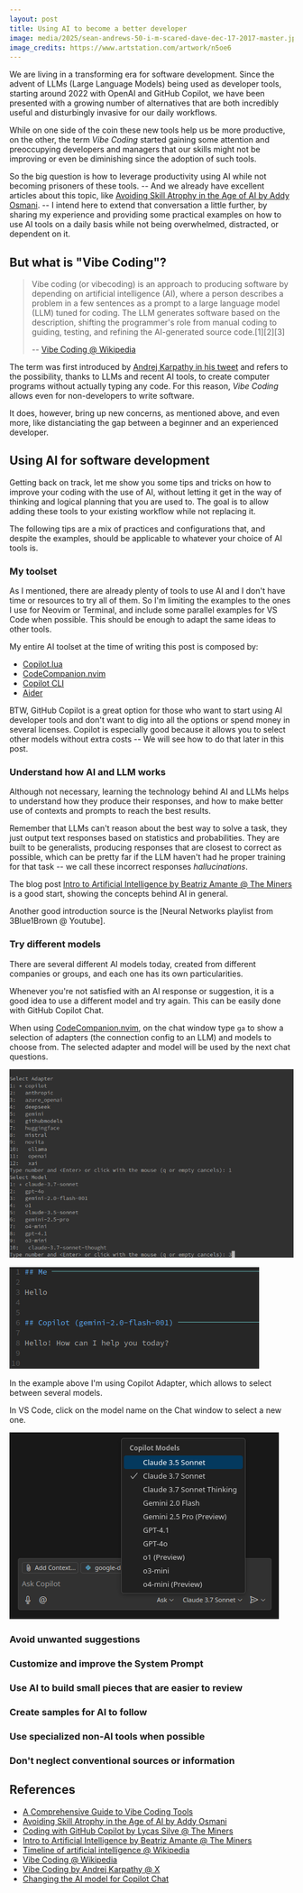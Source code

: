 ```yaml
---
layout: post
title: Using AI to become a better developer
image: media/2025/sean-andrews-50-i-m-scared-dave-dec-17-2017-master.jpg
image_credits: https://www.artstation.com/artwork/n5oe6
---
```


We are living in a transforming era for software development. Since the advent of LLMs (Large Language Models) being used as developer tools, starting around 2022 with OpenAI and GitHub Copilot, we have been presented with a growing number of alternatives that are both incredibly useful and disturbingly invasive for our daily workflows.

While on one side of the coin these new tools help us be more productive, on the other, the term _Vibe Coding_ started gaining some attention and preoccupying developers and managers that our skills might not be improving or even be diminishing since the adoption of such tools.

So the big question is how to leverage productivity using AI while not becoming prisoners of these tools. -- And we already have excellent articles about this topic, like [Avoiding Skill Atrophy in the Age of AI by Addy Osmani]. -- I intend here to extend that conversation a little further, by sharing my experience and providing some practical examples on how to use AI tools on a daily basis while not being overwhelmed, distracted, or dependent on it.

## But what is "Vibe Coding"?

>  Vibe coding (or vibecoding) is an approach to producing software by depending on artificial intelligence (AI), where a person describes a problem in a few sentences as a prompt to a large language model (LLM) tuned for coding. The LLM generates software based on the description, shifting the programmer's role from manual coding to guiding, testing, and refining the AI-generated source code.[1][2][3] 
>
> -- [Vibe Coding @ Wikipedia]

The term was first introduced by [Andrej Karpathy in his tweet][Vibe Coding by Andrej Karpathy @ X] and refers to the possibility, thanks to LLMs and recent AI tools, to create computer programs without actually typing any code. For this reason, _Vibe Coding_ allows even for non-developers to write software.

It does, however, bring up new concerns, as mentioned above, and even more, like distanciating the gap between a beginner and an experienced developer.

## Using AI for software development

Getting back on track, let me show you some tips and tricks on how to improve your coding with the use of AI, without letting it get in the way of thinking and logical planning that you are used to. The goal is to allow adding these tools to your existing workflow while not replacing it.

The following tips are a mix of practices and configurations that, and despite the examples, should be applicable to whatever your choice of AI tools is.

### My toolset

As I mentioned, there are already plenty of tools to use AI and I don't have time or resources to try all of them. So I'm limiting the examples to the ones I use for Neovim or Terminal, and include some parallel examples for VS Code when possible. This should be enough to adapt the same ideas to other tools.

My entire AI toolset at the time of writing this post is composed by:

- [Copilot.lua]
- [CodeCompanion.nvim]
- [Copilot CLI]
- [Aider]

BTW, GitHub Copilot is a great option for those who want to start using AI developer tools and don't want to dig into all the options or spend money in several licenses. Copilot is especially good because it allows you to select other models without extra costs -- We will see how to do that later in this post.

### Understand how AI and LLM works

Although not necessary, learning the technology behind AI and LLMs helps to understand how they produce their responses, and how to make better use of contexts and prompts to reach the best results.

Remember that LLMs can't reason about the best way to solve a task, they just output text responses based on statistics and probabilities. They are built to be generalists, producing responses that are closest to correct as possible, which can be pretty far if the LLM haven't had he proper training for that task -- we call these incorrect responses _hallucinations_.

The blog post [Intro to Artificial Intelligence by Beatriz Amante @ The Miners] is a good start, showing the concepts behind AI in general.

Another good introduction source is the [Neural Networks playlist from 3Blue1Brown @ Youtube].

### Try different models

There are several different AI models today, created from different companies or groups, and each one has its own particularities.

Whenever you're not satisfied with an AI response or suggestion, it is a good idea to use a different model and try again. This can be easily done with GitHub Copilot Chat.

When using [CodeCompanion.nvim], on the chat window type `ga` to show a selection of adapters (the connection config to an LLM) and models to choose from. The selected adapter and model will be used by the next chat questions.

![code-companion-nvim-select-model](/media/2025/codecompanion-nvim-select-model.png)

![code-companion-nvim-select-model-02](/media/2025/code-companion-nvim-select-model-02.png)

In the example above I'm using Copilot Adapter, which allows to select between several models.

In VS Code, click on the model name on the Chat window to select a new one.

![vs-code-select-model](/media/2025/vs-code-select-model.png)

### Avoid unwanted suggestions

### Customize and improve the System Prompt

### Use AI to build small pieces that are easier to review

### Create samples for AI to follow

### Use specialized non-AI tools when possible

### Don't neglect conventional sources or information

## References

- [A Comprehensive Guide to Vibe Coding Tools]
- [Avoiding Skill Atrophy in the Age of AI by Addy Osmani]
- [Coding with GitHub Copilot by Lycas Silve @ The Miners]
- [Intro to Artificial Intelligence by Beatriz Amante @ The Miners]
- [Timeline of artificial intelligence @ Wikipedia](https://en.wikipedia.org/wiki/Timeline_of_artificial_intelligence)
- [Vibe Coding @ Wikipedia]
- [Vibe Coding by Andrej Karpathy @ X]
- [Changing the AI model for Copilot Chat]

[A Comprehensive Guide to Vibe Coding Tools]: https://madhukarkumar.medium.com/a-comprehensive-guide-to-vibe-coding-tools-2bd35e2d7b4f
[Aider]: https://github.com/paul-gauthier/aider
[Avoiding Skill Atrophy in the Age of AI by Addy Osmani]: https://addyo.substack.com/p/avoiding-skill-atrophy-in-the-age
[Claude Code]: https://docs.anthropic.com/en/docs/claude-code/overview
[CodeCompanion.nvim]: https://github.com/olimorris/codecompanion.nvim
[Coding with GitHub Copilot by Lycas Silve @ The Miners]: https://blog.codeminer42.com/coding-with-github-copilot/
[Copilot CLI]: https://docs.github.com/en/copilot/using-github-copilot/using-github-copilot-in-the-command-line
[Copilot Chat]: https://github.com/CopilotC-Nvim/CopilotChat.nvim
[Copilot.lua]: https://github.com/zbirenbaum/copilot.lua
[Intro to Artificial Intelligence by Beatriz Amante @ The Miners]: https://blog.codeminer42.com/intro-to-artificial-intelligence/
[Vibe Coding @ Wikipedia]: https://en.wikipedia.org/wiki/Vibe_coding
[Vibe Coding by Andrej Karpathy @ X]: https://x.com/karpathy/status/1886192184808149383
[Changing the AI model for Copilot Chat]: https://docs.github.com/en/copilot/using-github-copilot/ai-models/changing-the-ai-model-for-copilot-chat
